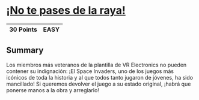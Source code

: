 # **[¡No te pases de la raya!](https://immune.hackrocks.com/challenges/detail/no-te-pases-de-la-raya)**
| 30 Points | EASY |
|-----------|------|

## Summary
Los miembros más veteranos de la plantilla de VR Electronics no pueden contener su indignación: ¡El Space Invaders, uno de los juegos más icónicos de toda la historia y al que todos tanto jugaron de jóvenes, ha sido mancillado! Si queremos devolver el juego a su estado original, ¡habrá que ponerse manos a la obra y arreglarlo!

